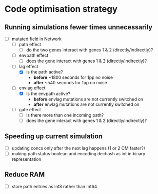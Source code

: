 # Code optimisation strategy

## Running simulations fewer times unnecessarily

- [ ] mutated field in Network
  - [ ] path effect
    - [ ] do the two genes interact with genes 1 & 2 (directly/indirectly)?
  - [ ] envpath effect
    - [ ] does the gene interact with genes 1 & 2 (directly/indirectly)?
  - [ ] lag effect
    - [x] is the path active?
      - **before** ~1800 seconds for 1pp no noise
      - **after** ~540 seconds for 1pp no noise
  - [ ] envlag effect
    - [x] is the envpath active?
      - **before** envlag mutations are not currently switched on
      - **after** envlag mutations are not currently switched on
  - [ ] gate effect
    - [ ] is there more than one incoming path?
    - [ ] does the gene interact with genes 1 & 2 (directly/indirectly)?

## Speeding up current simulation

- [ ] updating concs only after the next lag happens (1 or 2 OM faster?)
- [ ] making path status boolean and encoding dechash as int in binary representation

## Reduce RAM

- [ ] store path entries as Int8 rather than Int64
